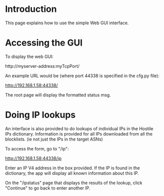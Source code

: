 # Introduction #

This page explains how to use the simple Web GUI interface.


# Accessing the GUI #

To display the web GUI:

http://myserver-address:myTcpPort/

An example URL would be (where port 44338 is specified in the cfg.py file):

http://192.168.1.58:44338/

The root page will display the formatted status msg.

# Doing IP lookups #

An interface is also provided to do lookups of individual IPs in the Hostile IPs dictionary. Information is provided for all IPs downloaded from all the blocklists. (ie not just the IPs in the target ASNs)

To access the form, go to "/ip":

http://192.168.1.58:44338/ip

Enter an IP V4 address in the box provided. If the IP is found in the dictionary, the app will display all known information about this IP.

On the "/ipstatus" page that displays the results of the lookup, click "Continue" to go back to enter another IP.
